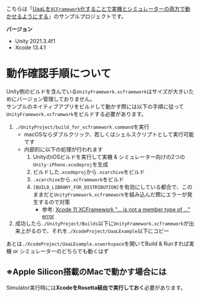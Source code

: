 こちらは「[UaaLを`XCFramework`化することで実機とシミュレーターの両方で動かせるようにする](https://qiita.com/mao_/items/9874c1efa280ed4bb399#uaal%E3%82%92xcframework%E5%8C%96%E3%81%99%E3%82%8B%E3%81%93%E3%81%A8%E3%81%A7%E5%AE%9F%E6%A9%9F%E3%81%A8%E3%82%B7%E3%83%9F%E3%83%A5%E3%83%AC%E3%83%BC%E3%82%BF%E3%83%BC%E3%81%AE%E4%B8%A1%E6%96%B9%E3%81%A7%E5%8B%95%E3%81%8B%E3%81%9B%E3%82%8B%E3%82%88%E3%81%86%E3%81%AB%E3%81%99%E3%82%8B)」のサンプルプロジェクトです。

**バージョン**

- Unity 2021.3.4f1
- Xcode 13.4.1

# 動作確認手順について

Unity側のビルドを含んでいる`UnityFramework.xcframework`はサイズが大きいためにバージョン管理しておりません。<br>
サンプルのネイティブアプリをビルドして動かす際には以下の手順に従って`UnityFramework.xcframwork`をビルドする必要があります。<br>

1. `./UnityProject/build_for_xcframework.command`を実行
    - macOSならダブルクリック、若しくはシェルスクリプトとして実行可能です
    - 内部的に以下の処理が行われます
        1. UnityのiOSビルドを実行して実機 & シミュレーター向けの2つの`Unity-iPhone.xcodeproj`を生成
        2. ビルドした`.xcodeproj`から`.xcarchive`をビルド
        3. `.xcarchive`から`.xcframework`をビルド
        4. `[BUILD_LIBRARY_FOR_DISTRIBUTION]`を有効にしている都合で、このままだと`UnityFramework.xcframework`を組み込んだ際にエラーが発生するので対策
            - 参考: [Xcode 11 XCFramework "... is not a member type of ..." error](https://developer.apple.com/forums/thread/123253)
2. 成功したら`./UnityProject/Builds`以下に`UnityFramework.xcframework`が出来上がるので、それを`./XcodeProject/UaaLExample`以下にコピー

あとは`./XcodeProject/UaaLExample.xcworkspace`を開いてBuild & Runすれば実機 or シミュレーターのどちらでも動くはず


## ※Apple Silicon搭載のMacで動かす場合には

Simulator実行時には**XcodeをRosetta経由で実行しておく**必要があります。
